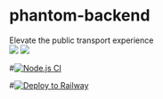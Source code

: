# phantom-backend


Elevate the public transport experience  
<a href="https://codeclimate.com/github/atlp-rwanda/rca-phantom-team5-bn/maintainability"><img src="https://api.codeclimate.com/v1/badges/bc1821d415fdc0f19d72/maintainability" /></a> <a href="https://codeclimate.com/github/atlp-rwanda/rca-phantom-team5-bn/test_coverage"><img src="https://api.codeclimate.com/v1/badges/bc1821d415fdc0f19d72/test_coverage" /></a>

#[![Node.js CI](https://github.com/atlp-rwanda/rca-phantom-team5-bn/actions/workflows/build_test.yml/badge.svg)](https://github.com/atlp-rwanda/rca-phantom-team5-bn/actions/workflows/build_test.yml)

#[![Deploy to Railway](https://github.com/atlp-rwanda/rca-phantom-team5-bn/actions/workflows/deploy.yml/badge.svg)](https://github.com/atlp-rwanda/rca-phantom-team5-bn/actions/workflows/deploy.yml)



